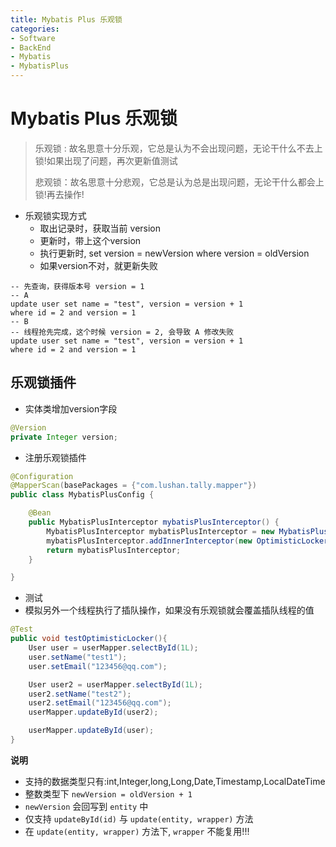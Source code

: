 ```yaml
---
title: Mybatis Plus 乐观锁
categories:
- Software
- BackEnd
- Mybatis
- MybatisPlus
---
```

# Mybatis Plus 乐观锁

> 乐观锁 : 故名思意十分乐观，它总是认为不会出现问题，无论干什么不去上锁!如果出现了问题，再次更新值测试
>
> 悲观锁：故名思意十分悲观，它总是认为总是出现问题，无论干什么都会上锁!再去操作!

- 乐观锁实现方式
    - 取出记录时，获取当前 version
    - 更新时，带上这个version
    - 执行更新时,  set version = newVersion where version = oldVersion
    - 如果version不对，就更新失败

```mysql
-- 先查询，获得版本号 version = 1
-- A
update user set name = "test", version = version + 1
where id = 2 and version = 1
-- B
-- 线程抢先完成，这个时候 version = 2, 会导致 A 修改失败
update user set name = "test", version = version + 1
where id = 2 and version = 1
```

## 乐观锁插件

- 实体类增加version字段

```java
@Version
private Integer version;
```

- 注册乐观锁插件

```java
@Configuration
@MapperScan(basePackages = {"com.lushan.tally.mapper"})
public class MybatisPlusConfig {

    @Bean
    public MybatisPlusInterceptor mybatisPlusInterceptor() {
        MybatisPlusInterceptor mybatisPlusInterceptor = new MybatisPlusInterceptor();
        mybatisPlusInterceptor.addInnerInterceptor(new OptimisticLockerInnerInterceptor());
        return mybatisPlusInterceptor;
    }

}
```

- 测试
- 模拟另外一个线程执行了插队操作，如果没有乐观锁就会覆盖插队线程的值

```java
@Test
public void testOptimisticLocker(){
    User user = userMapper.selectById(1L);
    user.setName("test1");
    user.setEmail("123456@qq.com");

    User user2 = userMapper.selectById(1L);
    user2.setName("test2");
    user2.setEmail("123456@qq.com");
    userMapper.updateById(user2);

    userMapper.updateById(user);
}
```

**说明**

- 支持的数据类型只有:int,Integer,long,Long,Date,Timestamp,LocalDateTime
- 整数类型下 `newVersion = oldVersion + 1`
- `newVersion` 会回写到 `entity` 中
- 仅支持 `updateById(id)` 与 `update(entity, wrapper)` 方法
- 在 `update(entity, wrapper)` 方法下, `wrapper` 不能复用!!!